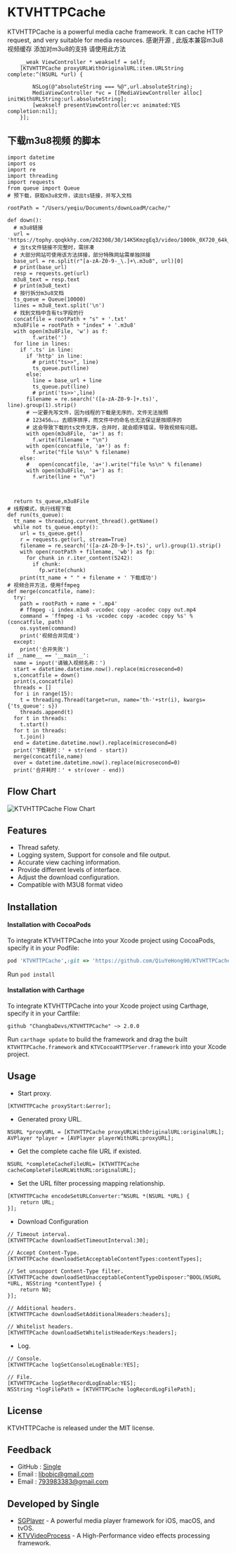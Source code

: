 # KTVHTTPCache

KTVHTTPCache is a powerful media cache framework. It can cache HTTP request, and very suitable for media resources.
感谢开源 , 此版本兼容m3u8视频缓存
添加对m3u8的支持 请使用此方法
```
    __weak ViewController * weakself = self;
    [KTVHTTPCache proxyURLWithOriginalURL:item.URLString complete:^(NSURL *url) {
        
        NSLog(@"absoluteString === %@",url.absoluteString);
        MediaViewController *vc = [[MediaViewController alloc] initWithURLString:url.absoluteString];
        [weakself presentViewController:vc animated:YES completion:nil];
    }];
```

## 下载m3u8视频 的脚本
```
import datetime
import os
import re
import threading
import requests
from queue import Queue
# 预下载，获取m3u8文件，读出ts链接，并写入文档

rootPath = "/Users/yeqiu/Documents/downLoadM/cache/"

def down():
  # m3u8链接
  url = 'https://tophy.qoqkkhy.com/202308/30/14K5KmzgEq3/video/1000k_0X720_64k_25/hls/index.m3u8'
  # 当ts文件链接不完整时，需拼凑
  # 大部分网站可使用该方法拼接，部分特殊网站需单独拼接
  base_url = re.split(r"[a-zA-Z0-9-_\.]+\.m3u8", url)[0]
  # print(base_url)
  resp = requests.get(url)
  m3u8_text = resp.text
  # print(m3u8_text)
  # 按行拆分m3u8文档
  ts_queue = Queue(10000)
  lines = m3u8_text.split('\n')
  # 找到文档中含有ts字段的行
  concatfile = rootPath + "s" + '.txt'
  m3u8File = rootPath + "index" + '.m3u8'
  with open(m3u8File, 'w') as f:
        f.write('')
  for line in lines:
    if '.ts' in line:
      if 'http' in line:
        # print("ts>>", line)
        ts_queue.put(line)
      else:
        line = base_url + line
        ts_queue.put(line)
        # print('ts>>',line)
      filename = re.search('([a-zA-Z0-9-]+.ts)', line).group(1).strip()
      # 一定要先写文件，因为线程的下载是无序的，文件无法按照
      # 123456。。。去顺序排序，而文件中的命名也无法保证是按顺序的
      # 这会导致下载的ts文件无序，合并时，就会顺序错误，导致视频有问题。
      with open(m3u8File, 'a+') as f:
        f.write(filename + "\n")
      with open(concatfile, 'a+') as f:
        f.write("file %s\n" % filename)
    else:
      #   open(concatfile, 'a+').write("file %s\n" % filename)
      with open(m3u8File, 'a+') as f:
        f.write(line + "\n")

    
    
  return ts_queue,m3u8File
# 线程模式，执行线程下载
def run(ts_queue):
  tt_name = threading.current_thread().getName()
  while not ts_queue.empty():
    url = ts_queue.get()
    r = requests.get(url, stream=True)
    filename = re.search('([a-zA-Z0-9-]+.ts)', url).group(1).strip()
    with open(rootPath + filename, 'wb') as fp:
      for chunk in r.iter_content(5242):
        if chunk:
          fp.write(chunk)
    print(tt_name + " " + filename + ' 下载成功')
# 视频合并方法，使用ffmpeg
def merge(concatfile, name):
  try:
    path = rootPath + name + '.mp4'
    # ffmpeg -i index.m3u8 -vcodec copy -acodec copy out.mp4
    command = 'ffmpeg -i %s -vcodec copy -acodec copy %s' % (concatfile, path)
    os.system(command)
    print('视频合并完成')
  except:
    print('合并失败')
if __name__ == '__main__':
  name = input('请输入视频名称：')
  start = datetime.datetime.now().replace(microsecond=0)
  s,concatfile = down()
  print(s,concatfile)
  threads = []
  for i in range(15):
    t = threading.Thread(target=run, name='th-'+str(i), kwargs={'ts_queue': s})
    threads.append(t)
  for t in threads:
    t.start()
  for t in threads:
    t.join()
  end = datetime.datetime.now().replace(microsecond=0)
  print('下载耗时：' + str(end - start))
  merge(concatfile,name)
  over = datetime.datetime.now().replace(microsecond=0)
  print('合并耗时：' + str(over - end))
```

## Flow Chart

![KTVHTTPCache Flow Chart](http://libobjc-libs.oss-cn-beijing.aliyuncs.com/Resource/KTVHTTPCache-flow-chart-thin.jpeg)


## Features

- Thread safety.
- Logging system, Support for console and file output.
- Accurate view caching information.
- Provide different levels of interface.
- Adjust the download configuration.
- Compatible with M3U8 format video

## Installation

#### Installation with CocoaPods

To integrate KTVHTTPCache into your Xcode project using CocoaPods, specify it in your Podfile:

```ruby
pod 'KTVHTTPCache',:git => 'https://github.com/QiuYeHong90/KTVHTTPCache.git',:tag=>'3.0.8'
```

Run `pod install`

#### Installation with Carthage

To integrate KTVHTTPCache into your Xcode project using Carthage, specify it in your Cartfile:

```ogdl
github "ChangbaDevs/KTVHTTPCache" ~> 2.0.0
```

Run `carthage update` to build the framework and drag the built `KTVHTTPCache.framework` and `KTVCocoaHTTPServer.framework` into your Xcode project.


## Usage

- Start proxy.

```objc
[KTVHTTPCache proxyStart:&error];
```

- Generated proxy URL.

```objc
NSURL *proxyURL = [KTVHTTPCache proxyURLWithOriginalURL:originalURL];
AVPlayer *player = [AVPlayer playerWithURL:proxyURL];
```

- Get the complete cache file URL if existed.

```objc
NSURL *completeCacheFileURL= [KTVHTTPCache cacheCompleteFileURLWithURL:originalURL];
```

- Set the URL filter processing mapping relationship.

```objc
[KTVHTTPCache encodeSetURLConverter:^NSURL *(NSURL *URL) {
    return URL;
}];
```

- Download Configuration

```objc
// Timeout interval.
[KTVHTTPCache downloadSetTimeoutInterval:30];

// Accept Content-Type.
[KTVHTTPCache downloadSetAcceptableContentTypes:contentTypes];

// Set unsupport Content-Type filter.
[KTVHTTPCache downloadSetUnacceptableContentTypeDisposer:^BOOL(NSURL *URL, NSString *contentType) {
    return NO;
}];

// Additional headers.
[KTVHTTPCache downloadSetAdditionalHeaders:headers];

// Whitelist headers.
[KTVHTTPCache downloadSetWhitelistHeaderKeys:headers];
```

- Log.

```objc
// Console.
[KTVHTTPCache logSetConsoleLogEnable:YES];

// File.
[KTVHTTPCache logSetRecordLogEnable:YES];
NSString *logFilePath = [KTVHTTPCache logRecordLogFilePath];
```


## License

KTVHTTPCache is released under the MIT license.


## Feedback

- GitHub : [Single](https://github.com/QiuYeHong90)
- Email : libobjc@gmail.com
- Email : 793983383@gmail.com

## Developed by Single

- [SGPlayer](https://github.com/libobjc/SGPlayer) - A powerful media player framework for iOS, macOS, and tvOS.
- [KTVVideoProcess](https://github.com/ChangbaDevs/KTVVideoProcess) - A High-Performance video effects processing framework.

